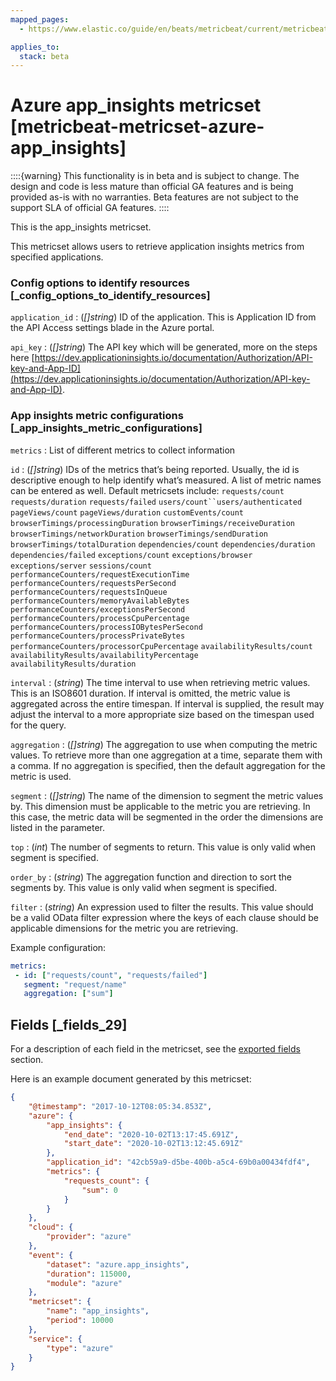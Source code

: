 ```yaml
---
mapped_pages:
  - https://www.elastic.co/guide/en/beats/metricbeat/current/metricbeat-metricset-azure-app_insights.html

applies_to:
  stack: beta
---
```


# Azure app_insights metricset [metricbeat-metricset-azure-app_insights]

::::{warning}
This functionality is in beta and is subject to change. The design and code is less mature than official GA features and is being provided as-is with no warranties. Beta features are not subject to the support SLA of official GA features.
::::


This is the app_insights metricset.

This metricset allows users to retrieve application insights metrics from specified applications.


### Config options to identify resources [_config_options_to_identify_resources]

`application_id`
:   (*[]string*) ID of the application. This is Application ID from the API Access settings blade in the Azure portal.

`api_key`
:   (*[]string*) The API key which will be generated, more on the steps here [https://dev.applicationinsights.io/documentation/Authorization/API-key-and-App-ID](https://dev.applicationinsights.io/documentation/Authorization/API-key-and-App-ID).


### App insights metric configurations [_app_insights_metric_configurations]

`metrics`
:   List of different metrics to collect information

`id`
:   (*[]string*) IDs of the metrics that’s being reported. Usually, the id is descriptive enough to help identify what’s measured. A list of metric names can be entered as well. Default metricsets include: `requests/count` `requests/duration` `requests/failed` `users/count``users/authenticated` `pageViews/count` `pageViews/duration` `customEvents/count` `browserTimings/processingDuration` `browserTimings/receiveDuration` `browserTimings/networkDuration` `browserTimings/sendDuration` `browserTimings/totalDuration` `dependencies/count` `dependencies/duration` `dependencies/failed` `exceptions/count` `exceptions/browser` `exceptions/server` `sessions/count` `performanceCounters/requestExecutionTime` `performanceCounters/requestsPerSecond` `performanceCounters/requestsInQueue` `performanceCounters/memoryAvailableBytes` `performanceCounters/exceptionsPerSecond` `performanceCounters/processCpuPercentage` `performanceCounters/processIOBytesPerSecond` `performanceCounters/processPrivateBytes` `performanceCounters/processorCpuPercentage` `availabilityResults/count` `availabilityResults/availabilityPercentage` `availabilityResults/duration`

`interval`
:   (*string*) The time interval to use when retrieving metric values. This is an ISO8601 duration. If interval is omitted, the metric value is aggregated across the entire timespan. If interval is supplied, the result may adjust the interval to a more appropriate size based on the timespan used for the query.

`aggregation`
:   (*[]string*) The aggregation to use when computing the metric values. To retrieve more than one aggregation at a time, separate them with a comma. If no aggregation is specified, then the default aggregation for the metric is used.

`segment`
:   (*[]string*) The name of the dimension to segment the metric values by. This dimension must be applicable to the metric you are retrieving. In this case, the metric data will be segmented in the order the dimensions are listed in the parameter.

`top`
:   (*int*) The number of segments to return. This value is only valid when segment is specified.

`order_by`
:   (*string*) The aggregation function and direction to sort the segments by. This value is only valid when segment is specified.

`filter`
:   (*string*) An expression used to filter the results. This value should be a valid OData filter expression where the keys of each clause should be applicable dimensions for the metric you are retrieving.

Example configuration:

```yaml
metrics:
 - id: ["requests/count", "requests/failed"]
   segment: "request/name"
   aggregation: ["sum"]
```

## Fields [_fields_29]

For a description of each field in the metricset, see the [exported fields](/reference/metricbeat/exported-fields-azure.md) section.

Here is an example document generated by this metricset:

```json
{
    "@timestamp": "2017-10-12T08:05:34.853Z",
    "azure": {
        "app_insights": {
            "end_date": "2020-10-02T13:17:45.691Z",
            "start_date": "2020-10-02T13:12:45.691Z"
        },
        "application_id": "42cb59a9-d5be-400b-a5c4-69b0a00434fdf4",
        "metrics": {
            "requests_count": {
                "sum": 0
            }
        }
    },
    "cloud": {
        "provider": "azure"
    },
    "event": {
        "dataset": "azure.app_insights",
        "duration": 115000,
        "module": "azure"
    },
    "metricset": {
        "name": "app_insights",
        "period": 10000
    },
    "service": {
        "type": "azure"
    }
}
```


